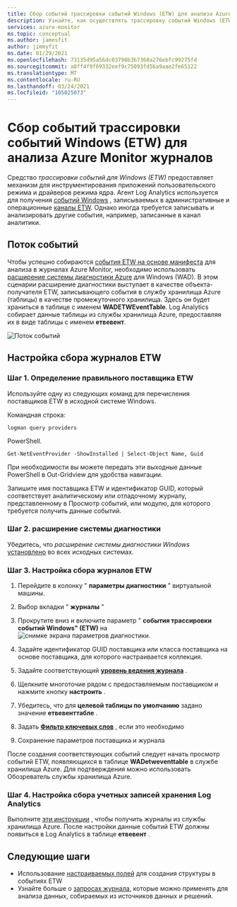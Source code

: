```yaml
---
title: Сбор событий трассировки событий Windows (ETW) для анализа Azure Monitor журналов
description: Узнайте, как осуществлять трассировку событий Windows (ETW) для анализа в журналах Azure Monitor.
services: azure-monitor
ms.topic: conceptual
ms.author: jamesfit
author: jimmyfit
ms.date: 01/29/2021
ms.openlocfilehash: 73135d95a56dc03790b3b7368a276ebfc99275fd
ms.sourcegitcommit: a8ff4f9f69332eef9c75093fd56a9aae2fe65122
ms.translationtype: MT
ms.contentlocale: ru-RU
ms.lasthandoff: 03/24/2021
ms.locfileid: "105025073"
---
```

# <a name="collecting-event-tracing-for-windows-etw-events-for-analysis-azure-monitor-logs"></a>Сбор событий трассировки событий Windows (ETW) для анализа Azure Monitor журналов

Средство *трассировки событий для Windows (ETW)* предоставляет механизм для инструментирования приложений пользовательского режима и драйверов режима ядра. Агент Log Analytics используется для получения [событий Windows](./data-sources-windows-events.md) , записываемых в административные и операционные [каналы ETW](/windows/win32/wes/eventmanifestschema-channeltype-complextype). Однако иногда требуется записывать и анализировать другие события, например, записанные в канал аналитики.  

## <a name="event-flow"></a>Поток событий

Чтобы успешно собираются [события ETW на основе манифеста](/windows/win32/etw/about-event-tracing#types-of-providers) для анализа в журналах Azure Monitor, необходимо использовать [расширение системы диагностики Azure](./diagnostics-extension-overview.md) для Windows (WAD). В этом сценарии расширение диагностики выступает в качестве объекта-получателя ETW, записывающего события в службу хранилища Azure (таблицы) в качестве промежуточного хранилища. Здесь он будет храниться в таблице с именем **WADETWEventTable**. Log Analytics собирает данные таблицы из службы хранилища Azure, предоставляя их в виде таблицы с именем **етвевент**.

![Поток событий](./media/data-sources-event-tracing-windows/event-flow.png)

## <a name="configuring-etw-log-collection"></a>Настройка сбора журналов ETW

### <a name="step-1-locate-the-correct-etw-provider"></a>Шаг 1. Определение правильного поставщика ETW

Используйте одну из следующих команд для перечисления поставщиков ETW в исходной системе Windows.

Командная строка:

```
logman query providers
```

PowerShell.
```
Get-NetEventProvider -ShowInstalled | Select-Object Name, Guid
```
При необходимости вы можете передать эти выходные данные PowerShell в Out-Gridview для удобства навигации.

Запишите имя поставщика ETW и идентификатор GUID, который соответствует аналитическому или отладочному журналу, представленному в Просмотр событий, или модулю, для которого требуется получить данные событий.

### <a name="step-2-diagnostics-extension"></a>Шаг 2. расширение системы диагностики

Убедитесь, что *расширение системы диагностики Windows* [установлено](./diagnostics-extension-windows-install.md#install-with-azure-portal) во всех исходных системах.

### <a name="step-3-configure-etw-log-collection"></a>Шаг 3. Настройка сбора журналов ETW

1. Перейдите в колонку " **параметры диагностики** " виртуальной машины.

2. Выбор вкладки " **журналы** "

3. Прокрутите вниз и включите параметр " **события трассировки событий Windows" (ETW)** на ![ снимке экрана параметров диагностики.](./media/data-sources-event-tracing-windows/enable-event-tracing-windows-collection.png)

4. Задайте идентификатор GUID поставщика или класса поставщика на основе поставщика, для которого настраивается коллекция.

5. Задайте соответствующий [**уровень ведения журнала**](/windows/win32/etw/configuring-and-starting-an-event-tracing-session) .

6. Щелкните многоточие рядом с предоставляемым поставщиком и нажмите кнопку **настроить** .

7. Убедитесь, что для **целевой таблицы по умолчанию** задано значение **етвевенттабле** .

8. Задать [**Фильтр ключевых слов**](/windows/win32/wes/defining-keywords-used-to-classify-types-of-events) , если это необходимо

9. Сохранение параметров поставщика и журнала

После создания соответствующих событий следует начать просмотр событий ETW, появляющихся в таблице **WADetweventtable** в службе хранилища Azure. Для подтверждения можно использовать Обозреватель службы хранилища Azure.

### <a name="step-4-configure-log-analytics-storage-account-collection"></a>Шаг 4. Настройка сбора учетных записей хранения Log Analytics

Выполните [эти инструкции](./diagnostics-extension-logs.md#collect-logs-from-azure-storage) , чтобы получить журналы из службы хранилища Azure. После настройки данные событий ETW должны появиться в Log Analytics в таблице **етвевент** .

## <a name="next-steps"></a>Следующие шаги
- Использование [настраиваемых полей](../logs/custom-fields.md) для создания структуры в событиях ETW
- Узнайте больше о [запросах журнала](../logs/log-query-overview.md), которые можно применять для анализа данных, собираемых из источников данных и решений.